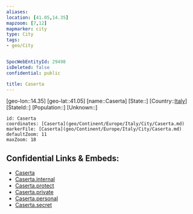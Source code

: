 ```yaml
---
aliases: 
location: [41.05,14.35]
mapzoom: [7,12] 
mapmarker: city 
type: City
tags:
- geo/City


SpocWebEntityId: 29498
isDeleted: false
confidential: public

title: Caserta
---
```

[geo-lon::14.35]
[geo-lat::41.05]
[name::Caserta]
[State::]
[Country::[Italy](geo/Continent/Europe/Italy.md)]
[StateId::]
[Population::]
[Unknown::]


```leaflet
id: Caserta
coordinates: [Caserta](geo/Continent/Europe/Italy/City/Caserta.md)
markerFile: [Caserta](geo/Continent/Europe/Italy/City/Caserta.md)
defaultZoom: 11 
maxZoom: 18
```


## Confidential Links & Embeds: 
- [Caserta](../../../../../../_public/geo/Continent/Europe/Italy/City/Caserta.md) 
- [Caserta.internal](../../../../../../_internal/geo/Continent/Europe/Italy/City/Caserta.internal.md) 
- [Caserta.protect](../../../../../../_protect/geo/Continent/Europe/Italy/City/Caserta.protect.md) 
- [Caserta.private](../../../../../../_private/geo/Continent/Europe/Italy/City/Caserta.private.md) 
- [Caserta.personal](../../../../../../_personal/geo/Continent/Europe/Italy/City/Caserta.personal.md) 
- [Caserta.secret](../../../../../../_secret/geo/Continent/Europe/Italy/City/Caserta.secret.md) 
